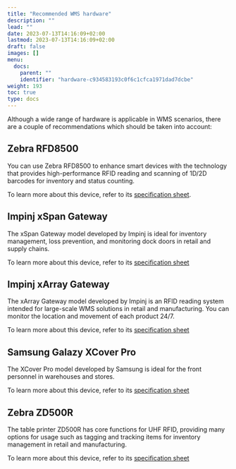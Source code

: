 ```yaml
---
title: "Recommended WMS hardware"
description: ""
lead: ""
date: 2023-07-13T14:16:09+02:00
lastmod: 2023-07-13T14:16:09+02:00
draft: false
images: []
menu:
  docs:
    parent: ""
    identifier: "hardware-c934583193c0f6c1cfca1971dad7dcbe"
weight: 193
toc: true
type: docs
---
```


Although a wide range of hardware is applicable in WMS scenarios, there are a couple of recommendations which should be taken into account:

## Zebra RFD8500

You can use Zebra RFD8500 to enhance smart devices with the technology that provides high-performance RFID reading and scanning of 1D/2D barcodes for inventory and status counting. 

To learn more about this device, refer to its [specification sheet](RFD8500_SS.pdf).

## Impinj xSpan Gateway

The xSpan Gateway model developed by Impinj is ideal for inventory management, loss prevention, and monitoring dock doors in retail and supply chains.

To learn more about this device, refer to its [specification sheet](impinj.pdf)

## Impinj xArray Gateway

The xArray Gateway model developed by Impinj is an RFID reading system intended for large-scale WMS solutions in retail and manufacturing. You can monitor the location and movement of each product 24/7.

To learn more about this device, refer to its [specification sheet](impinj_2.pdf)

## Samsung Galazy XCover Pro

The XCover Pro model developed by Samsung is ideal for the front personnel in warehouses and stores. 

To learn more about this device, refer to its [specification sheet](samsung.pdf)

## Zebra ZD500R

The table printer ZD500R has core functions for UHF RFID, providing many options for usage such as tagging and tracking items for inventory management in retail and manufacturing. 

To learn more about this device, refer to its [specification sheet](zd500r.pdf)

